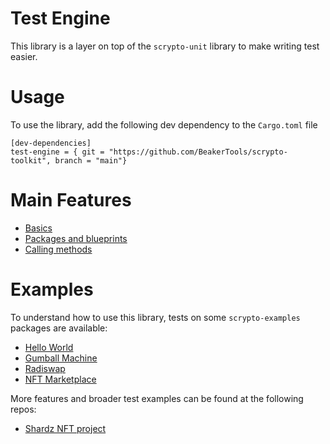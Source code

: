 # Test Engine

This library is a layer on top of the `scrypto-unit` library to make writing test easier.

# Usage

To use the library, add the following dev dependency to the `Cargo.toml` file

```
[dev-dependencies]
test-engine = { git = "https://github.com/BeakerTools/scrypto-toolkit", branch = "main"}
```

# Main Features

- [Basics](tutorials/1.Basics.md)
- [Packages and blueprints](tutorials/2.Packages_and_Blueprints.md)
- [Calling methods](tutorials/3.MethodsCalls.md)

# Examples

To understand how to use this library, tests on some `scrypto-examples` packages are available:

- [Hello World](tests/hello_world/unit_tests.rs)
- [Gumball Machine](tests/gumball_machine/unit_tests.rs)
- [Radiswap](tests/radiswap/unit_tests.rs)
- [NFT Marketplace](tests/nft_marketplace/unit_tests.rs)

More features and broader test examples can be found at the following repos:

- [Shardz NFT project](https://github.com/Radix-Shardz/scrypto-blueprints)
